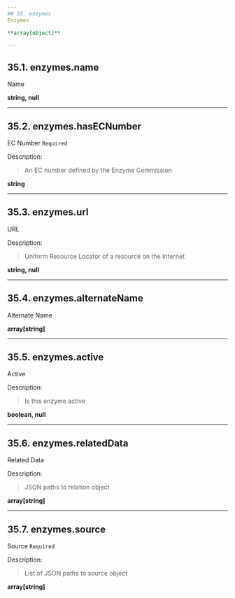 ```yaml
---
## 35. enzymes
Enzymes  

**array[object]**

---
```

## 35.1. enzymes.name
Name  

**string, null**

---
## 35.2. enzymes.hasECNumber
EC Number  `Required`

Description:
> An EC number defined by the Enzyme Commission  

**string**

---
## 35.3. enzymes.url
URL  

Description:
> Uniform Resource Locator of a resource on the Internet  

**string, null**

---
## 35.4. enzymes.alternateName
Alternate Name  

**array[string]**

---
## 35.5. enzymes.active
Active  

Description:
> Is this enzyme active  

**boolean, null**

---
## 35.6. enzymes.relatedData
Related Data  

Description:
> JSON paths to relation object  

**array[string]**

---
## 35.7. enzymes.source
Source  `Required`

Description:
> List of JSON paths to source object  

**array[string]**
